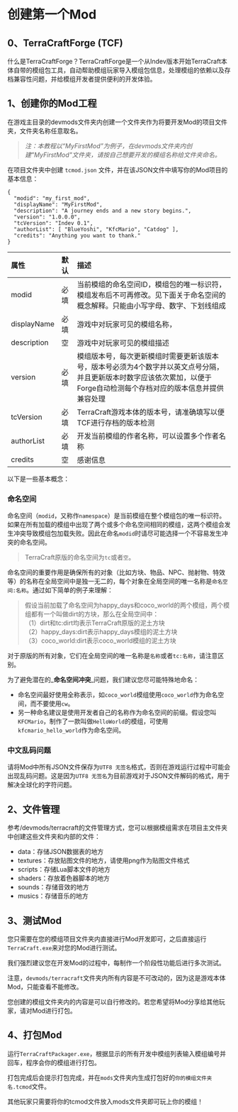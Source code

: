 # 创建第一个Mod



## 0、TerraCraftForge \(TCF\)

什么是TerraCraftForge？TerraCraftForge是一个从Indev版本开始TerraCraft本体自带的模组包工具，自动帮助模组玩家导入模组包信息，处理模组的依赖以及存档兼容性问题，并给模组开发者提供便利的开发体验。

## 1、创建你的Mod工程

在游戏主目录的devmods文件夹内创建一个文件夹作为将要开发Mod的项目文件夹，文件夹名称任意取名。

> _注：本教程以“MyFirstMod”为例子，在devmods文件夹内创建"MyFirstMod"文件夹，请按自己想要开发的模组名称给文件夹命名。_

在项目文件夹中创建 `tcmod.json` 文件，并在该JSON文件中填写你的Mod项目的基本信息：

```text
{
  "modid": "my_first_mod",
  "displayName": "MyFirstMod",
  "description": "A journey ends and a new story begins.",
  "version": "1.0.0.0",
  "tcVersion": "Indev 0.1",
  "authorList": [ "BlueYoshi", "KfcMario", "Catdog" ],
  "credits": "Anything you want to thank."
}
```

| 属性 | 默认 | 描述 |
| :--- | :--- | :--- |
| modid | 必填 | 当前模组的命名空间ID，模组包的唯一标识符，模组发布后不可再修改。见下面关于命名空间的概念解释。只能由小写字母、数字、下划线组成 |
| displayName | 必填 | 游戏中对玩家可见的模组名称， |
| description | 空 | 游戏中对玩家可见的模组描述 |
| version | 必填 | 模组版本号，每次更新模组时需要更新该版本号，版本号必须为4个数字并以英文点号分隔，并且更新版本时数字应该依次累加，以便于Forge自动检测每个存档对应的版本信息并提供兼容处理 |
| tcVersion | 必填 | TerraCraft游戏本体的版本号，请准确填写以便TCF进行存档的版本检测 |
| authorList | 必填 | 开发当前模组的作者名称，可以设置多个作者名称 |
| credits | 空 | 感谢信息 |

以下是一些基本概念：

### 命名空间

命名空间（`modid`，又称作`namespace`）是当前模组在整个模组包的唯一标识符。如果在所有加载的模组中出现了两个或多个命名空间相同的模组，这两个模组会发生冲突导致模组包加载失败。因此在命名`modid`时请尽可能选择一个不容易发生冲突的命名空间。

> TerraCraft原版的命名空间为`tc`或者`空`。

命名空间的重要作用是确保所有的对象（比如方块、物品、NPC、抛射物、特效等）的名称在全局空间中是独一无二的，每个对象在全局空间的唯一名称是`命名空间:名称`。通过如下简单的例子来理解：

> 假设当前加载了命名空间为happy\_days和coco\_world的两个模组，两个模组都有一个叫做dirt的方块，那么在全局空间中：  
> （1）dirt和tc:dirt均表示TerraCraft原版的泥土方块  
> （2）happy\_days:dirt表示happy\_days模组的泥土方块  
> （3）coco\_world:dirt表示coco\_world模组的泥土方块

对于原版的所有对象，它们在全局空间的唯一名称是`名称`或者`tc:名称`，请注意区别。

为了避免潜在的_**命名空间冲突**_问题，我们建议您尽可能特殊地命名：

* 命名空间最好使用全称表示，如`coco_world`模组使用`coco_world`作为命名空间，而不要使用`cw`。
* 另一种命名建议是使用开发者自己的名称作为命名空间的前缀。假设您叫`KFCMario`，制作了一款叫做`HelloWorld`的模组，可使用`kfcmario_hello_world`作为命名空间。

### 中文乱码问题

请将Mod中所有JSON文件保存为`UTF8 无签名`格式，否则在游戏运行过程中可能会出现乱码问题。这是因为`UTF8 无签名`为目前游戏对于JSON文件解码的格式，用于解决全球化的字符问题。

## 2、文件管理

参考/devmods/terracraft的文件管理方式，您可以根据模组需求在项目主文件夹中创建这些文件夹和内部的文件：

* data：存储JSON数据表的地方
* textures：存放贴图文件的地方，请使用png作为贴图文件格式
* scripts：存储Lua脚本文件的地方
* shaders：存放着色器脚本的地方
* sounds：存储音效的地方
* musics：存储音乐的地方

## 3、测试Mod

您只需要在您的模组项目文件夹内直接进行Mod开发即可，之后直接运行`TerraCraft.exe`来对您的Mod进行测试。

我们强烈建议您在开发Mod的过程中，每制作一个阶段性功能后进行多次测试。

注意，`devmods/terracraft`文件夹内所有内容是不可改动的，因为这是游戏本体Mod，只能查看不能修改。

您创建的模组文件夹内的内容是可以自行修改的。若您希望将Mod分享给其他玩家，请对Mod进行打包。

## 4、打包Mod

运行`TerraCraftPackager.exe`，根据显示的所有开发中模组列表输入模组编号并回车，程序会你的模组进行打包。

打包完成后会提示打包完成，并在`mods`文件夹内生成打包好的`你的模组文件夹名.tcmod`文件。

其他玩家只需要将你的tcmod文件放入mods文件夹即可玩上你的模组！


